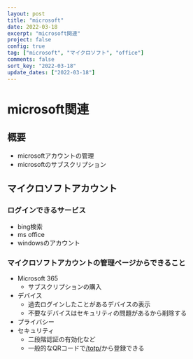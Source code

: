 ```yaml
---
layout: post
title: "microsoft"
date: 2022-03-18
excerpt: "microsoft関連"
project: false
config: true
tag: ["microsoft", "マイクロソフト", "office"]
comments: false
sort_key: "2022-03-18"
update_dates: ["2022-03-18"]
---
```


# microsoft関連

## 概要
 - microsoftアカウントの管理
 - microsoftのサブスクリプション

## マイクロソフトアカウント

### ログインできるサービス
 - bing検索
 - ms office
 - windowsのアカウント

### マイクロソフトアカウントの管理ページからできること
 - Microsoft 365
   - サブスクリプションの購入
 - デバイス
   - 過去ログインしたことがあるデバイスの表示
   - 不要なデバイスはセキュリティの問題があるから削除する
 - プライバシー
 - セキュリティ
   - 二段階認証の有効化など
   - 一般的なQRコードで[/totp/](/totp/)から登録できる
